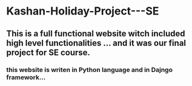 # Kashan-Holiday-Project---SE
## This is a full functional website witch included high level functionalities ... and it was our final project for SE course.

### this website is writen in Python language and in Dajngo framework...
